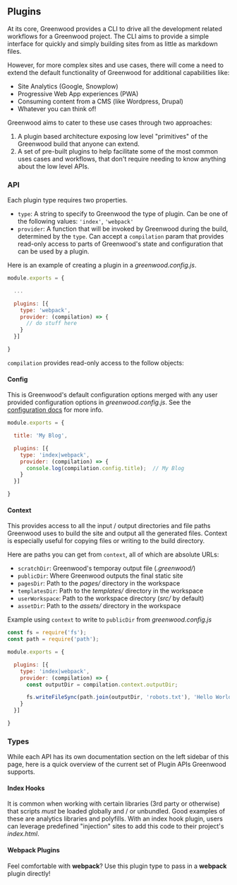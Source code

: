 ## Plugins

At its core, Greenwood provides a CLI to drive all the development related workflows for a Greenwood project.  The CLI aims to provide a simple interface for quickly and simply building sites from as little as markdown files.

However, for more complex sites and use cases, there will come a need to extend the default functionality of Greenwood for additional capabilities like:
- Site Analytics (Google, Snowplow)
- Progressive Web App experiences (PWA)
- Consuming content from a CMS (like Wordpress, Drupal)
- Whatever you can think of!

Greenwood aims to cater to these use cases through two approaches:
1. A plugin based architecture exposing low level "primitives" of the Greenwood build that anyone can extend.
1. A set of pre-built plugins to help facilitate some of the most common uses cases and workflows, that don't require needing to know anything about the low level APIs.


### API
Each plugin type requires two properties.
- `type`: A string to specify to Greenwood the type of plugin.  Can be one of the following values: `'index'`, `'webpack'`
- `provider`: A function that will be invoked by Greenwood during the build, determined by the `type`.  Can accept  a `compilation` param that provides read-only access to parts of Greenwood's state and configuration that can be used by a plugin.

Here is an example of creating a plugin in a _greenwood.config.js_.
```javascript
module.exports = {

  ...

  plugins: [{
    type: 'webpack',
    provider: (compilation) => {
      // do stuff here
    }
  }]

}
```

`compilation` provides read-only access to the follow objects:

#### Config
This is Greenwood's default configuration options merged with any user provided configuration options in _greenwood.config.js_.  See the [configuration docs](/docs/configuration/) for more info.

```javascript
module.exports = {

  title: 'My Blog',

  plugins: [{
    type: 'index|webpack',
    provider: (compilation) => {
      console.log(compilation.config.title);  // My Blog
    }
  }]

}
```

#### Context
This provides access to all the input / output directories and file paths Greenwood uses to build the site and output all the generated files.  Context is especially useful for copying files or writing to the build directory.

Here are paths you can get from `context`, all of which are absolute URLs:
- `scratchDir`: Greenwood's temporay output file (_.greenwood/_)
- `publicDir`: Where Greenwood outputs the final static site
- `pagesDir`: Path to the _pages/_ directory in the workspace
- `templatesDir`: Path to the _templates/_ directory in the workspace
- `userWorkspace`: Path to the workspace directory (_src/_ by default)
- `assetDir`: Path to the _assets/_ directory in the workspace

Example using `context` to write to `publicDir` from _greenwood.config.js_
```javascript
const fs = require('fs');
const path = require('path');

module.exports = {

  plugins: [{
    type: 'index|webpack',
    provider: (compilation) => {
      const outputDir = compilation.context.outputDir;

      fs.writeFileSync(path.join(outputDir, 'robots.txt'), 'Hello World!');
    }
  }]

}
```

### Types
While each API has its own documentation section on the left sidebar of this page, here is a quick overview of the current set of Plugin APIs Greenwood supports.

#### Index Hooks
It is common when working with certain libraries (3rd party or otherwise) that scripts _must_ be loaded globally and / or unbundled.  Good examples of these are analytics libraries and polyfills.  With an index hook plugin, users can leverage predefined "injection" sites to add this code to their project's _index.html_.

#### Webpack Plugins
Feel comfortable with **webpack**? Use this plugin type to pass in a **webpack** plugin directly!